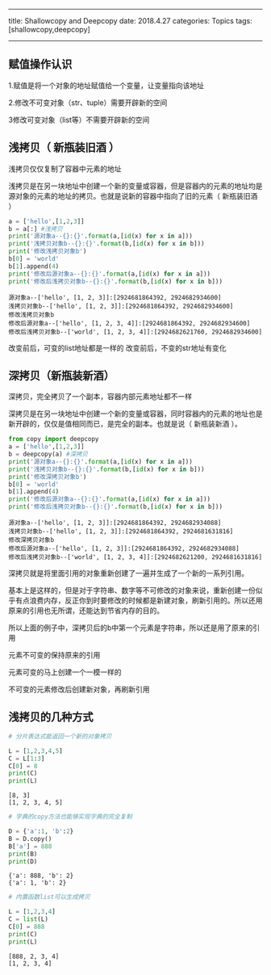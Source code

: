 
---

title: Shallowcopy and Deepcopy
date:  2018.4.27
categories:  Topics
tags:  [shallowcopy,deepcopy]


---

## 赋值操作认识

1.赋值是将一个对象的地址赋值给一个变量，让变量指向该地址

2.修改不可变对象（str、tuple）需要开辟新的空间

3修改可变对象（list等）不需要开辟新的空间

<!-- more -->

## 浅拷贝（ 新瓶装旧酒 ）

浅拷贝仅仅复制了容器中元素的地址

浅拷贝是在另一块地址中创建一个新的变量或容器，但是容器内的元素的地址均是源对象的元素的地址的拷贝。也就是说新的容器中指向了旧的元素（ 新瓶装旧酒 ）


```python
a = ['hello',[1,2,3]]
b = a[:] #浅拷贝
print('源对象a--{}:{}'.format(a,[id(x) for x in a]))
print('浅拷贝对象b--{}:{}'.format(b,[id(x) for x in b]))
print('修改浅拷贝对象b')
b[0] = 'world'
b[1].append(4)
print('修改后源对象a--{}:{}'.format(a,[id(x) for x in a]))
print('修改后浅拷贝对象b--{}:{}'.format(b,[id(x) for x in b]))
```

    源对象a--['hello', [1, 2, 3]]:[2924681864392, 2924682934600]
    浅拷贝对象b--['hello', [1, 2, 3]]:[2924681864392, 2924682934600]
    修改浅拷贝对象b
    修改后源对象a--['hello', [1, 2, 3, 4]]:[2924681864392, 2924682934600]
    修改后浅拷贝对象b--['world', [1, 2, 3, 4]]:[2924682621760, 2924682934600]
    

改变前后，可变的list地址都是一样的
改变前后，不变的str地址有变化

## 深拷贝（新瓶装新酒）

深拷贝，完全拷贝了一个副本，容器内部元素地址都不一样

深拷贝是在另一块地址中创建一个新的变量或容器，同时容器内的元素的地址也是新开辟的，仅仅是值相同而已，是完全的副本。也就是说（ 新瓶装新酒 ）。


```python
from copy import deepcopy
a = ['hello',[1,2,3]]
b = deepcopy(a) #深拷贝
print('源对象a--{}:{}'.format(a,[id(x) for x in a]))
print('浅拷贝对象b--{}:{}'.format(b,[id(x) for x in b]))
print('修改深拷贝对象b')
b[0] = 'world'
b[1].append(4)
print('修改后源对象a--{}:{}'.format(a,[id(x) for x in a]))
print('修改后浅拷贝对象b--{}:{}'.format(b,[id(x) for x in b]))
```

    源对象a--['hello', [1, 2, 3]]:[2924681864392, 2924682934088]
    浅拷贝对象b--['hello', [1, 2, 3]]:[2924681864392, 2924681631816]
    修改深拷贝对象b
    修改后源对象a--['hello', [1, 2, 3]]:[2924681864392, 2924682934088]
    修改后浅拷贝对象b--['world', [1, 2, 3, 4]]:[2924682621200, 2924681631816]
    

深拷贝就是将里面引用的对象重新创建了一遍并生成了一个新的一系列引用。

基本上是这样的，但是对于字符串、数字等不可修改的对象来说，重新创建一份似乎有点浪费内存，反正你到时要修改的时候都是新建对象，刷新引用的。所以还用原来的引用也无所谓，还能达到节省内存的目的。

所以上面的例子中，深拷贝后的b中第一个元素是字符串，所以还是用了原来的引用

元素不可变的保持原来的引用

元素可变的马上创建一个一模一样的

不可变的元素修改后创建新对象，再刷新引用


## 浅拷贝的几种方式


```python
# 分片表达式能返回一个新的对象拷贝

L = [1,2,3,4,5]
C = L[1:3]
C[0] = 8
print(C)
print(L)
```

    [8, 3]
    [1, 2, 3, 4, 5]
    


```python
# 字典的copy方法也能够实现字典的完全复制

D = {'a':1, 'b':2}
B = D.copy()
B['a'] = 888
print(B)
print(D)
```

    {'a': 888, 'b': 2}
    {'a': 1, 'b': 2}
    


```python
# 内置函数list可以生成拷贝

L = [1,2,3,4]
C = list(L)
C[0] = 888
print(C)
print(L)
```

    [888, 2, 3, 4]
    [1, 2, 3, 4]
    
